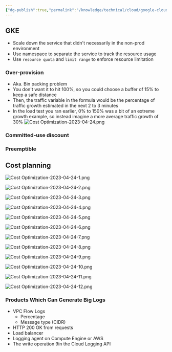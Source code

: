 ```yaml
---
{"dg-publish":true,"permalink":"/knowledge/technical/cloud/google-cloud/cost-optimization/","noteIcon":""}
---
```


## GKE
- Scale down the service that didn't necessarily in the non-prod environment
- Use namespace to separate the service to track the resource usage
- Use `resource quota` and `limit range` to enforce resource limitation
### Over-provision
- Aka. Bin packing problem
- You don't want it to hit 100%, so you could choose a buffer of 15% to keep a safe distance
- Then, the traffic variable in the formula would be the percentage of traffic growth estimated in the next 2 to 3 minutes
- In the load test you ran earlier, 0% to 150% was a bit of an extreme growth example, so instead imagine a more average traffic growth of 30%
![Cost Optimization-2023-04-24.png](/img/user/Attachments/Cost%20Optimization-2023-04-24.png)
### Committed-use discount
### Preemptible
## Cost planning
![Cost Optimization-2023-04-24-1.png](/img/user/Attachments/Cost%20Optimization-2023-04-24-1.png)

![Cost Optimization-2023-04-24-2.png](/img/user/Attachments/Cost%20Optimization-2023-04-24-2.png)

![Cost Optimization-2023-04-24-3.png](/img/user/Attachments/Cost%20Optimization-2023-04-24-3.png)

![Cost Optimization-2023-04-24-4.png](/img/user/Attachments/Cost%20Optimization-2023-04-24-4.png)

![Cost Optimization-2023-04-24-5.png](/img/user/Attachments/Cost%20Optimization-2023-04-24-5.png)

![Cost Optimization-2023-04-24-6.png](/img/user/Attachments/Cost%20Optimization-2023-04-24-6.png)

![Cost Optimization-2023-04-24-7.png](/img/user/Attachments/Cost%20Optimization-2023-04-24-7.png)

![Cost Optimization-2023-04-24-8.png](/img/user/Attachments/Cost%20Optimization-2023-04-24-8.png)

![Cost Optimization-2023-04-24-9.png](/img/user/Attachments/Cost%20Optimization-2023-04-24-9.png)

![Cost Optimization-2023-04-24-10.png](/img/user/Attachments/Cost%20Optimization-2023-04-24-10.png)

![Cost Optimization-2023-04-24-11.png](/img/user/Attachments/Cost%20Optimization-2023-04-24-11.png)

![Cost Optimization-2023-04-24-12.png](/img/user/Attachments/Cost%20Optimization-2023-04-24-12.png)
### Products Which Can Generate Big Logs
- VPC Flow Logs
	- Percentage
	- Message type (CIDR)
- HTTP 200 OK from requests
- Load balancer
- Logging agent on Compute Engine or AWS
- The write operation 9in the Cloud Logging API